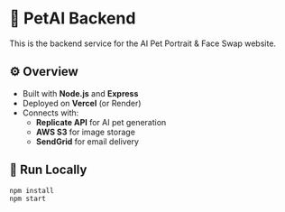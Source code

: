 # 🐾 PetAI Backend

This is the backend service for the AI Pet Portrait & Face Swap website.

## ⚙️ Overview
- Built with **Node.js** and **Express**
- Deployed on **Vercel** (or Render)
- Connects with:
  - **Replicate API** for AI pet generation
  - **AWS S3** for image storage
  - **SendGrid** for email delivery

## 🚀 Run Locally
```bash
npm install
npm start
